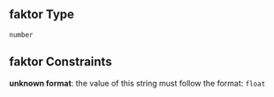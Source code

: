 ## faktor Type

`number`

## faktor Constraints

**unknown format**: the value of this string must follow the format: `float`
